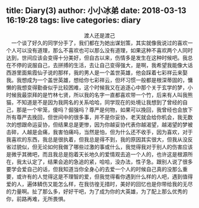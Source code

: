 title: Diary(3)
author: 小小冰弟
date: 2018-03-13 16:19:28
tags: live
categories: diary
---
<center>渡人还是渡己</center>
&emsp;一个谈了好久的同学分手了，我们都在为她出谋划策，其实就像我说过的喜欢一个人可以没有道理，那么不喜欢也可以那么没有道理，如果这种不喜欢两个人同时达到，世间应该会变得十分美好，但自古以来，伤情多是发生在这种时候吧。我总在不停的说服自己，去拼搏的生活，去让自己变得强大，是啊，我希望我能像大话西游里面紫霞仙子说的那样，我的男人是一个盖世英雄，他会踩着七彩祥云来娶我。我想成为一个盖世英雄，想给你七彩祥云，但坏习惯一般都是根深蒂固的，慵懒的我想变得勤奋似乎比较困难，这个时候我又在追逐心中那个关于玄学的梦，小时候我最崇拜的是竹林七贤，所以我的名字一直都喜欢带一个竹，后来有人叫我熊猫，不知道是不是因为我网名的关系哈哈，同学现在的处境让我想到了曾经的自己，那是一个牢笼，傻吗？倔强吗？尊严是何物，如果可以挽回，我曾经也会放下所有尊严去挽回，但世间中的很多事，并不是你妥协，老天就会给你机会，我无数次的想跟命运妥协，但结果总是更惨，因为你越妥协代表你越渴望，越渴望的梦被击碎，人越是会痛，我害怕痛吗，当然是怕，但为什么还不收手，因为喜欢，对于我喜欢的东西，我总是很执着，但我总是得不到，我的原因其实很大，但我从没反省过貌似，但无论如何我做了哪些过激的事或什么，我觉得我对于别人的伤害应该是微乎其微吧，而且我总是抱着天长地久的爱情观去追一个人的，也许这是根源所在，我太认定了，结果会追的急追的紧，哈哈，没办法，性子急。跟别人说了很多要学会爱自己的话，但我知道当你全身心的去爱一个人的时候自己真的没那么重要，或许有的人觉得这是不理智的爱，但我觉得看你遇到什么样的人吧，遇到值得爱的人，遍体鳞伤又能怎么样，在我彷徨无措时，美好的回忆也是你带给我的无尽的力量啊。扯了那么多，好好干吧，为了成为你的大英雄，为了配上那么优秀的你，前路再难，无所畏惧。
  
               
 